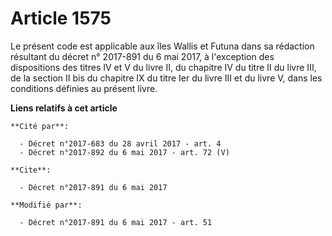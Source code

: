 # Article 1575

Le présent code est applicable aux îles Wallis et Futuna dans sa rédaction résultant du décret n° 2017-891 du 6 mai 2017, à
l'exception des dispositions des titres IV et V du livre II, du chapitre IV du titre II du livre III, de la section II bis du
chapitre IX du titre Ier du livre III et du livre V, dans les conditions définies au présent livre.

**Liens relatifs à cet article**

	**Cité par**:

	  - Décret n°2017-683 du 28 avril 2017 - art. 4
	  - Décret n°2017-892 du 6 mai 2017 - art. 72 (V)

	**Cite**:

	  - Décret n°2017-891 du 6 mai 2017

	**Modifié par**:

	  - Décret n°2017-891 du 6 mai 2017 - art. 51
